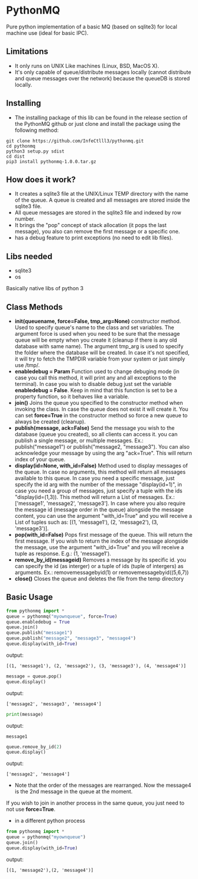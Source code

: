 # PythonMQ
Pure python implementation of a basic MQ (based on sqlite3) for local machine use (ideal for basic IPC).

## Limitations
- It only runs on UNIX Like machines (Linux, BSD, MacOS X).
- It's only capable of queue/distribute messages locally (cannot distribute and queue messages over the network) because the queueDB is stored locally.

## Installing
- The installing package of this lib can be found in the release section of the PythonMQ github or just clone and install the package using the following method:
```shell
git clone https://github.com/InfeCtlll3/pythonmq.git
cd pythonmq
python3 setup.py sdist
cd dist
pip3 install pythonmq-1.0.0.tar.gz
```

## How does it work?
- It creates a sqlite3 file at the UNIX/Linux TEMP directory with the name of the queue. A queue is created and all messages are stored inside the sqlite3 file.
- All queue messages are stored in the sqlite3 file and indexed by row number.
- It brings the "pop" concept of stack allocation (it pops the last message), you also can remove the first message or a specific one.
- has a debug feature to print exceptions (no need to edit lib files).

## Libs needed
- sqlite3
- os

Basically native libs of python 3

## Class Methods
- **__init__(queuename, force=False, tmp_arg=None)** constructor method. Used to specify queue's name to the class and set variables. The argument force is used when you need to be sure that the message queue will be empty when you create it (cleanup if there is any old database with same name). The argument tmp_arg is used to specify the folder where the database will be created. In case it's not specified, it will try to fetch the TMPDIR variable from your system or just simply use /tmp/.
- **enabledebug = Param** Function used to change debuging mode (in case you call this method, it will print any and all exceptions to the terminal). In case you wish to disable debug just set the variable **enabledebug = False**. Keep in mind that this function is set to be a property function, so it behaves like a variable.
- **join()** Joins the queue you specified to the constructor method when invoking the class. In case the queue does not exist it will create it. You can set **force=True** in the constructor method so force a new queue to always be created (cleanup).
- **publish(message, ack=False)** Send the message you wish to the database (queue you created), so all clients can access it. you can publish a single message, or multiple messages. Ex.: publish("message1") or publish("message2, "message3"). You can also acknowledge your message by using the arg "ack=True". This will return index of your queue.
- **display(id=None, with_id=False)** Method used to display messages of the queue. In case no arguments, this method will return all messages available to this queue. In case you need a specific message, just specify the id arg with the number of the message "display(id=1)", in case you need a group of messages, just specify a tuple with the ids "display(id=(1,3)). This method will return a List of messages. Ex.: ['message1', 'message2', 'message3']. In case where you also require the message id (message order in the queue) alongside the message content, you can use the argument "with_id=True" and you will receive a List of tuples such as: [(1, 'message1'), (2, 'message2'), (3, 'message3')].
- **pop(with_id=False)** Pops first message of the queue. This will return the first message. If you wish to return the index of the message alongside the message, use the argument "with_id=True" and you will receive a tuple as response. E.g.: (1, 'message1').
- **remove_by_id(messageid)** Removes a message by its specific id. you can specify the id (as interger) or a tuple of ids (tuple of intergers) as arguments. Ex.: removemessagebyid(1) or removemessagebyid((5,6,7))
- **close()** Closes the queue and deletes the file from the temp directory

## Basic Usage
```python
from pythonmq import *
queue = pythonmq("myownqueue", force=True)
queue.enabledebug = True
queue.join()
queue.publish("message1")
queue.publish("message2", "message3", "message4")
queue.display(with_id=True)
```
output:
```shell
[(1, 'message1'), (2, 'message2'), (3, 'message3'), (4, 'message4')]
```
```python
message = queue.pop()
queue.display()
```
output:
```shell
['message2', 'message3', 'message4']
```
```python
print(message)
```

output:
```shell
message1
```

```python
queue.remove_by_id(2)
queue.display()
```
output:
```shell
['message2', 'message4']
```
- Note that the order of the messages are rearranged. Now the message4 is the 2nd message in the queue at the moment.

If you wish to join in another process in the same queue, you just need to not use **force=True**.

- in a different python process
```python
from pythonmq import *
queue = pythonmq("myownqueue")
queue.join()
queue.display(with_id=True)
```
output:
```shell
[(1, 'message2'),(2, 'message4')]
```